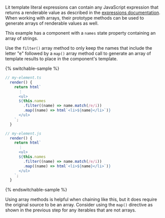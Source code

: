Lit template literal expressions can contain any JavaScript expression that
returns a renderable value as described in the [expressions
documentation](/docs/templates/expressions/). When working with arrays, their
prototype methods can be used to generate arrays of renderable values as well.

This example has a component with a `names` state property containing an array
of strings.

Use the `filter()` array method to only keep the names that include the letter
"e" followed by a `map()` array method call to generate an array of template
results to place in the component's template.

{% switchable-sample %}

```ts
// my-element.ts
  render() {
    return html`
      ⋮
      <ul>
      ${this.names
        .filter((name) => name.match(/e/i))
        .map((name) => html`<li>${name}</li>`)}
      </ul>
    `;
  }
```

```js
// my-element.js
  render() {
    return html`
      ⋮
      <ul>
      ${this.names
        .filter((name) => name.match(/e/i))
        .map((name) => html`<li>${name}</li>`)}
      </ul>
    `;
  }
```

{% endswitchable-sample %}

Using array methods is helpful when chaining like this, but it does require the
original source to be an array. Consider using the `map()` directive as shown in
the previous step for any iterables that are not arrays.
